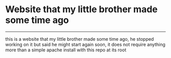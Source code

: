 # Website that my little brother made some time ago
--- 
this is a website that my little brother made some time ago, he stopped working on it but said he might start again soon, it does not require anything more than a simple apache install with this repo at its root 
